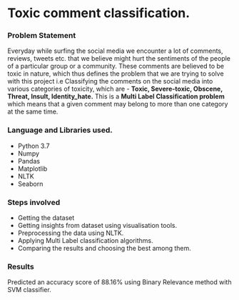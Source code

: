 # Toxic comment classification.
 
 ###  Problem Statement
 Everyday while surfing the social media we encounter a lot of comments, reviews, tweets etc. that we believe might hurt the sentiments of the people of a particular group or a community. These comments are believed to be toxic in nature, which thus defines the problem that we are trying to solve with this project i.e Classifying the comments on the social media into various categories of toxicity, which are - **Toxic, Severe-toxic, Obscene, Threat, Insult, Identity_hate.** This is a **Multi Label Classification problem** which means that a given comment may belong to more than one category at the same time.
 
 ### Language and Libraries used.
 - Python 3.7
 - Numpy
 - Pandas
 - Matplotlib
 - NLTK
 - Seaborn

### Steps involved
 - Getting the dataset
 - Getting insights from dataset using visualisation tools.
 - Preprocessing the data using NLTK.
 - Applying Multi Label classification algorithms.
 - Comparing the results and choosing the best among them.
 
### Results
  Predicted an accuracy score of 88.16% using Binary Relevance method with SVM classifier.

